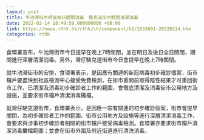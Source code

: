 ```yaml
---
layout: post
title: 牛池灣街市明後兩日關閉消毒　駱克道街市關閉清潔消毒
date: 2022-02-14 18:49:59.000000000 +08:00
link: https://news.rthk.hk/rthk/ch/component/k2/1633661-20220214.htm
categories: rthk
---
```


食環署宣布，牛池灣街市今日提早在晚上7時關閉，並在明日及後日全日關閉，期間進行深層清潔消毒。另外，灣仔駱克道街市今日會提早在晚上7時關閉。

就牛池灣街市的安排，食環署表示，是因應有關連的新冠病毒初步確診個案，街巿檔戶要盡快到社區檢測中心接受免費檢測，在街市重開前取得陰性結果才可重回街市工作，已清潔及消毒初步確診者工作的範圍，會徹底清潔及消毒街市公用地方及設施，並要求街巿檔戶清潔消毒攤檔。

就灣仔駱克道街市，食環署表示，是因應一宗有關連的初步確診個案，街市會提早關閉，為初步確診者工作的範圍、街市公用地方及設施等進行深層清潔消毒工作，會要求與涉事初步確診者相關的街巿檔戶接受病毒檢測。食環署亦要求街巿檔戶清潔消毒攤檔範圍；並會在街巿外圍及附近街道進行清洗消毒。
